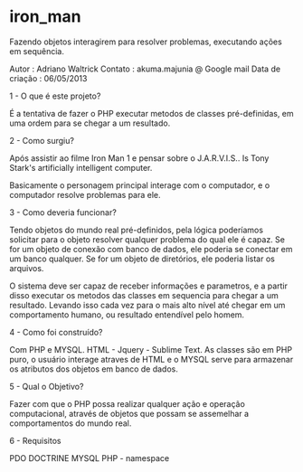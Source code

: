 iron_man
========

Fazendo objetos interagirem para resolver problemas, executando ações em sequência.


Autor  	        : Adriano Waltrick
Contato		      : akuma.majunia @ Google mail
Data de criação	: 06/05/2013

1 - O que é este projeto?

É a tentativa de fazer o PHP executar metodos de classes pré-definidas, 
em uma ordem para se chegar a um resultado.

2 - Como surgiu?

Após assistir ao filme Iron Man 1 e pensar sobre o J.A.R.V.I.S..
Is Tony Stark's artificially intelligent computer.

Basicamente o personagem principal interage com o computador, e o computador resolve problemas para ele.

3 - Como deveria funcionar?

Tendo objetos do mundo real pré-definidos, pela lógica poderíamos solicitar para o objeto resolver qualquer problema do qual ele é capaz.
Se for um objeto de conexão com banco de dados, ele poderia se conectar em um banco qualquer. Se for um objeto de diretórios, ele poderia listar os arquivos.

O sistema deve ser capaz de receber informações e parametros, e a partir disso executar os metodos das classes em sequencia para chegar a um resultado.
Levando isso cada vez para o mais alto nível até chegar em um comportamento humano, ou resultado entendível pelo homem.

4 - Como foi construído?

Com PHP e MYSQL.
HTML - Jquery - Sublime Text.
As classes são em PHP puro, o usuário interage atraves de HTML e o MYSQL serve para armazenar os atributos dos objetos em banco de dados.

5 - Qual o Objetivo?

Fazer com que o PHP possa realizar qualquer ação e operação computacional, através de objetos que possam se assemelhar a comportamentos do mundo real.

6 - Requisitos

PDO
DOCTRINE
MYSQL
PHP - namespace